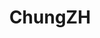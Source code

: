 ---
title: ChungZH
github: https://github.com/ChungZH
mode: light
transition: 3s
archetype:
  - Little Bit of Everything
---